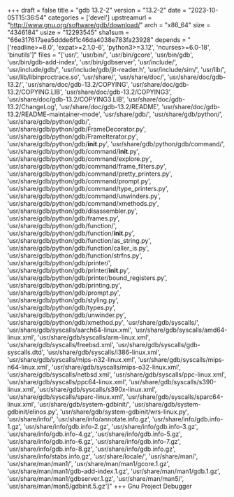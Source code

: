 +++
draft = false
title = "gdb 13.2-2"
version = "13.2-2"
date = "2023-10-05T15:36:54"
categories = ['devel']
upstreamurl = "http://www.gnu.org/software/gdb/download/"
arch = "x86_64"
size = "4346184"
usize = "12293545"
sha1sum = "66e317617aea5ddde6f1c46da4038e783fa23928"
depends = "['readline>=8.0', 'expat>=2.1.0-6', 'python3>=3.12', 'ncurses>=6.0-18', 'binutils']"
files = "['usr/', 'usr/bin/', 'usr/bin/gcore', 'usr/bin/gdb', 'usr/bin/gdb-add-index', 'usr/bin/gdbserver', 'usr/include/', 'usr/include/gdb/', 'usr/include/gdb/jit-reader.h', 'usr/include/sim/', 'usr/lib/', 'usr/lib/libinproctrace.so', 'usr/share/', 'usr/share/doc/', 'usr/share/doc/gdb-13.2/', 'usr/share/doc/gdb-13.2/COPYING', 'usr/share/doc/gdb-13.2/COPYING.LIB', 'usr/share/doc/gdb-13.2/COPYING3', 'usr/share/doc/gdb-13.2/COPYING3.LIB', 'usr/share/doc/gdb-13.2/ChangeLog', 'usr/share/doc/gdb-13.2/README', 'usr/share/doc/gdb-13.2/README-maintainer-mode', 'usr/share/gdb/', 'usr/share/gdb/python/', 'usr/share/gdb/python/gdb/', 'usr/share/gdb/python/gdb/FrameDecorator.py', 'usr/share/gdb/python/gdb/FrameIterator.py', 'usr/share/gdb/python/gdb/__init__.py', 'usr/share/gdb/python/gdb/command/', 'usr/share/gdb/python/gdb/command/__init__.py', 'usr/share/gdb/python/gdb/command/explore.py', 'usr/share/gdb/python/gdb/command/frame_filters.py', 'usr/share/gdb/python/gdb/command/pretty_printers.py', 'usr/share/gdb/python/gdb/command/prompt.py', 'usr/share/gdb/python/gdb/command/type_printers.py', 'usr/share/gdb/python/gdb/command/unwinders.py', 'usr/share/gdb/python/gdb/command/xmethods.py', 'usr/share/gdb/python/gdb/disassembler.py', 'usr/share/gdb/python/gdb/frames.py', 'usr/share/gdb/python/gdb/function/', 'usr/share/gdb/python/gdb/function/__init__.py', 'usr/share/gdb/python/gdb/function/as_string.py', 'usr/share/gdb/python/gdb/function/caller_is.py', 'usr/share/gdb/python/gdb/function/strfns.py', 'usr/share/gdb/python/gdb/printer/', 'usr/share/gdb/python/gdb/printer/__init__.py', 'usr/share/gdb/python/gdb/printer/bound_registers.py', 'usr/share/gdb/python/gdb/printing.py', 'usr/share/gdb/python/gdb/prompt.py', 'usr/share/gdb/python/gdb/styling.py', 'usr/share/gdb/python/gdb/types.py', 'usr/share/gdb/python/gdb/unwinder.py', 'usr/share/gdb/python/gdb/xmethod.py', 'usr/share/gdb/syscalls/', 'usr/share/gdb/syscalls/aarch64-linux.xml', 'usr/share/gdb/syscalls/amd64-linux.xml', 'usr/share/gdb/syscalls/arm-linux.xml', 'usr/share/gdb/syscalls/freebsd.xml', 'usr/share/gdb/syscalls/gdb-syscalls.dtd', 'usr/share/gdb/syscalls/i386-linux.xml', 'usr/share/gdb/syscalls/mips-n32-linux.xml', 'usr/share/gdb/syscalls/mips-n64-linux.xml', 'usr/share/gdb/syscalls/mips-o32-linux.xml', 'usr/share/gdb/syscalls/netbsd.xml', 'usr/share/gdb/syscalls/ppc-linux.xml', 'usr/share/gdb/syscalls/ppc64-linux.xml', 'usr/share/gdb/syscalls/s390-linux.xml', 'usr/share/gdb/syscalls/s390x-linux.xml', 'usr/share/gdb/syscalls/sparc-linux.xml', 'usr/share/gdb/syscalls/sparc64-linux.xml', 'usr/share/gdb/system-gdbinit/', 'usr/share/gdb/system-gdbinit/elinos.py', 'usr/share/gdb/system-gdbinit/wrs-linux.py', 'usr/share/info/', 'usr/share/info/annotate.info.gz', 'usr/share/info/gdb.info-1.gz', 'usr/share/info/gdb.info-2.gz', 'usr/share/info/gdb.info-3.gz', 'usr/share/info/gdb.info-4.gz', 'usr/share/info/gdb.info-5.gz', 'usr/share/info/gdb.info-6.gz', 'usr/share/info/gdb.info-7.gz', 'usr/share/info/gdb.info-8.gz', 'usr/share/info/gdb.info.gz', 'usr/share/info/stabs.info.gz', 'usr/share/locale/', 'usr/share/man/', 'usr/share/man/man1/', 'usr/share/man/man1/gcore.1.gz', 'usr/share/man/man1/gdb-add-index.1.gz', 'usr/share/man/man1/gdb.1.gz', 'usr/share/man/man1/gdbserver.1.gz', 'usr/share/man/man5/', 'usr/share/man/man5/gdbinit.5.gz']"
+++
Gnu Project Debugger